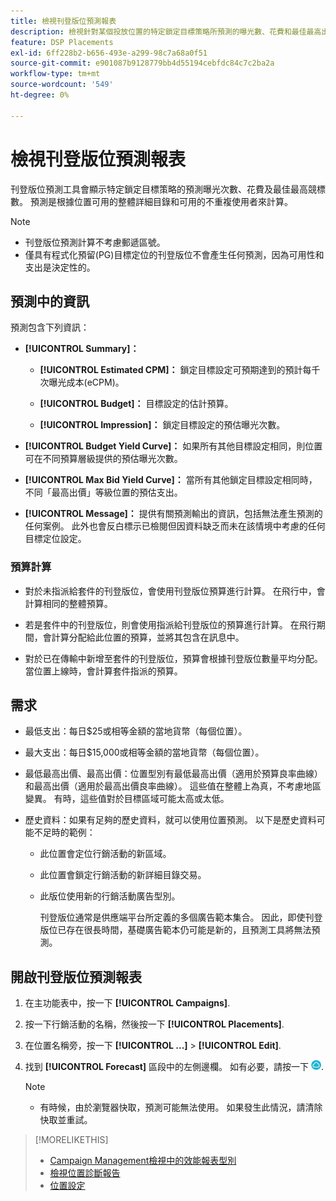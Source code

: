 ```yaml
---
title: 檢視刊登版位預測報表
description: 檢視針對某個投放位置的特定鎖定目標策略所預測的曝光數、花費和最佳最高出價。
feature: DSP Placements
exl-id: 6ff228b2-b656-493e-a299-98c7a68a0f51
source-git-commit: e901087b9128779bb4d55194cebfdc84c7c2ba2a
workflow-type: tm+mt
source-wordcount: '549'
ht-degree: 0%

---
```


# 檢視刊登版位預測報表

<!-- Does this really belong in the Campaign Management > Reports section or in the Placements section? -->

刊登版位預測工具會顯示特定鎖定目標策略的預測曝光次數、花費及最佳最高競標數。 預測是根據位置可用的整體詳細目錄和可用的不重複使用者來計算。

>[!NOTE]
>
>* 刊登版位預測計算不考慮郵遞區號。
>* 僅具有程式化預留(PG)目標定位的刊登版位不會產生任何預測，因為可用性和支出是決定性的。

## 預測中的資訊

預測包含下列資訊：

* **[!UICONTROL Summary]：**

   * **[!UICONTROL Estimated CPM]：** 鎖定目標設定可預期達到的預計每千次曝光成本(eCPM)。

   * **[!UICONTROL Budget]：** 目標設定的估計預算。

   * **[!UICONTROL Impression]：** 鎖定目標設定的預估曝光次數。

* **[!UICONTROL Budget Yield Curve]：** 如果所有其他目標設定相同，則位置可在不同預算層級提供的預估曝光次數。

* **[!UICONTROL Max Bid Yield Curve]：** 當所有其他鎖定目標設定相同時，不同「最高出價」等級位置的預估支出。

* **[!UICONTROL Message]：** 提供有關預測輸出的資訊，包括無法產生預測的任何案例。 此外也會反白標示已檢閱但因資料缺乏而未在該情境中考慮的任何目標定位設定。

### 預算計算

* 對於未指派給套件的刊登版位，會使用刊登版位預算進行計算。 在飛行中，會計算相同的整體預算。

* 若是套件中的刊登版位，則會使用指派給刊登版位的預算進行計算。 在飛行期間，會計算分配給此位置的預算，並將其包含在訊息中。

* 對於已在傳輸中新增至套件的刊登版位，預算會根據刊登版位數量平均分配。 當位置上線時，會計算套件指派的預算。

## 需求

* 最低支出：每日$25或相等金額的當地貨幣（每個位置）。

* 最大支出：每日$15,000或相等金額的當地貨幣（每個位置）。

* 最低最高出價、最高出價：位置型別有最低最高出價（適用於預算良率曲線）和最高出價（適用於最高出價良率曲線）。 這些值在整體上為真，不考慮地區變異。 有時，這些值對於目標區域可能太高或太低。

* 歷史資料：如果有足夠的歷史資料，就可以使用位置預測。 以下是歷史資料可能不足時的範例：

   * 此位置會定位行銷活動的新區域。

   * 此位置會鎖定行銷活動的新詳細目錄交易。

   * 此版位使用新的行銷活動廣告型別。

     刊登版位通常是供應端平台所定義的多個廣告範本集合。 因此，即使刊登版位已存在很長時間，基礎廣告範本仍可能是新的，且預測工具將無法預測。

## 開啟刊登版位預測報表

1. 在主功能表中，按一下 **[!UICONTROL Campaigns]**.

1. 按一下行銷活動的名稱，然後按一下 **[!UICONTROL Placements]**.

1. 在位置名稱旁，按一下  **[!UICONTROL ...]** > **[!UICONTROL Edit]**.

1. 找到 **[!UICONTROL Forecast]** 區段中的左側邊欄。 如有必要，請按一下 ![預測](/help/dsp/assets/placement-forecast.png).

   >[!NOTE]
   >
   >* 有時候，由於瀏覽器快取，預測可能無法使用。 如果發生此情況，請清除快取並重試。

>[!MORELIKETHIS]
>
>* [Campaign Management檢視中的效能報表型別](campaign-reports-about.md)
>* [檢視位置診斷報告](/help/dsp/campaign-management/reports/placement-diagnostics.md)
>* [位置設定](/help/dsp/campaign-management/placements/placement-settings.md)
